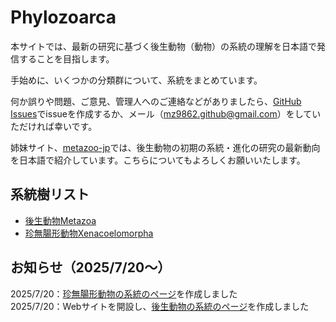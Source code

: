 # Phylozoarca
本サイトでは、最新の研究に基づく後生動物（動物）の系統の理解を日本語で発信することを目指します。

手始めに、いくつかの分類群について、系統をまとめています。

何か誤りや問題、ご意見、管理人へのご連絡などがありましたら、[GitHub Issues](https://github.com/MZ9862/phylozoarca/issues)でissueを作成するか、メール（<mz9862.github@gmail.com>）をしていただければ幸いです。

姉妹サイト、[metazoo-jp](https://mz9862.github.io/metazoo-jp/)では、後生動物の初期の系統・進化の研究の最新動向を日本語で紹介しています。こちらについてもよろしくお願いいたします。

## 系統樹リスト
- [後生動物Metazoa](phylogenies/metazoa.md)  
- [珍無腸形動物Xenacoelomorpha](phylogenies/xenacoelomorpha.md)

## お知らせ（2025/7/20～）
2025/7/20：[珍無腸形動物の系統のページ](phylogenies/xenacoelomorpha.md)を作成しました  
2025/7/20：Webサイトを開設し、[後生動物の系統のページ](phylogenies/metazoa.md)を作成しました
